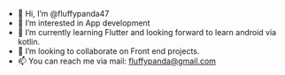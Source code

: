 - 👋 Hi, I’m @fluffypanda47 
- 👀 I’m interested in App development
- 🌱 I’m currently learning Flutter and looking forward to learn android via kotlin.
- 💞️ I’m looking to collaborate on Front end projects.
- 📫 You can reach me via mail: fluffypanda@gmail.com

<!---
fluffypanda47/fluffypanda47 is a ✨ special ✨ repository because its `README.md` (this file) appears on your GitHub profile.
You can click the Preview link to take a look at your changes.
--->
